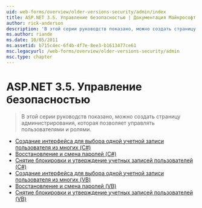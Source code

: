 ```yaml
---
uid: web-forms/overview/older-versions-security/admin/index
title: ASP.NET 3.5. Управление безопасностью | Документация Майкрософт
author: rick-anderson
description: 'В этой серии руководств показано, можно создать страницу администрирования, которая позволяет управлять пользователями и ролями.'
ms.author: riande
ms.date: 10/05/2011
ms.assetid: b715c4ec-6f4b-4f7e-8ee3-b1613477ce61
msc.legacyurl: /web-forms/overview/older-versions-security/admin
msc.type: chapter
---
```

<a name="aspnet-35---security-administration"></a>ASP.NET 3.5. Управление безопасностью
====================
> В этой серии руководств показано, можно создать страницу администрирования, которая позволяет управлять пользователями и ролями.


- [Создание интерфейса для выбора одной учетной записи пользователя из многих (C#)](building-an-interface-to-select-one-user-account-from-many-cs.md)
- [Восстановление и смена паролей (C#)](recovering-and-changing-passwords-cs.md)
- [Снятие блокировки и утверждение учетных записей пользователей (C#)](unlocking-and-approving-user-accounts-cs.md)
- [Создание интерфейса для выбора одной учетной записи пользователя из многих (VB)](building-an-interface-to-select-one-user-account-from-many-vb.md)
- [Восстановление и смена паролей (VB)](recovering-and-changing-passwords-vb.md)
- [Снятие блокировки и утверждение учетных записей пользователей (VB)](unlocking-and-approving-user-accounts-vb.md)
